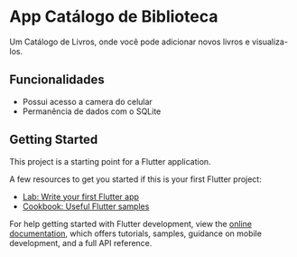 # App Catálogo de Biblioteca

Um Catálogo de Livros, onde você pode adicionar novos livros
e visualiza-los.

## Funcionalidades

- Possui acesso a camera do celular
- Permanência de dados com o SQLite

## Getting Started

This project is a starting point for a Flutter application.

A few resources to get you started if this is your first Flutter project:

- [Lab: Write your first Flutter app](https://docs.flutter.dev/get-started/codelab)
- [Cookbook: Useful Flutter samples](https://docs.flutter.dev/cookbook)

For help getting started with Flutter development, view the
[online documentation](https://docs.flutter.dev/), which offers tutorials,
samples, guidance on mobile development, and a full API reference.
